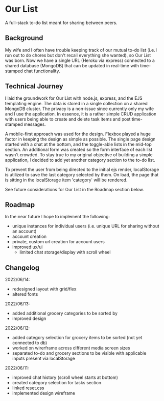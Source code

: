 # Our List

A full-stack to-do list meant for sharing between peers.
## Background

My wife and I often have trouble keeping track of our mutual to-do list 
(i.e. I run out to do chores but don't recall everything she wanted), so Our List was born. Now we have a single URL (Heroku via express) connected to a shared database (MongoDB) that can be updated in real-time with time-stamped chat functionality.
## Technical Journey

I laid the groundwork for Our List with node.js, express, and the EJS templating engine. 
The data is stored in a single collection on a shared MongoDB cluster. The privacy is a non-issue since currently only my wife and I use the application. In essence, it is a rather simple CRUD application with users being able to create and delete task items and post time-stamped messages.

A mobile-first approach was used for the design. Flexbox played a huge factor in keeping the design as simple as possible. The single page design started with a chat at the bottom, and the toggle-able lists in the mid-top section. An additional form was created so the form interface of each list wasn't crowded. To stay true to my original objective of building a simple application, I decided to add yet another category section to the to-do list. 

To prevent the user from being directed to the initial ejs render, localStorage is utilized to save the last category selected by them. On load, the page that is sitting in the localStorage item 'category' will be rendered.

See future considerations for Our List in the Roadmap section below.

## Roadmap

In the near future I hope to implement the following:
- unique instances for individual users (i.e. unique URL for sharing without an account)
- account creation
- private, custom url creation for account users
- improved ux/ui
    - limited chat storage/display with scroll wheel

## Changelog

2022/06/14:

- redesigned layout with grid/flex
- altered fonts

2022/06/13:

- added additional grocery categories to be sorted by
- improved design

2022/06/12:

- added category selection for grocery items to be sorted (not yet connected to db)
- worked on wirerframe across different media screen sizes
- separated to-do and grocery sections to be visible with applicable inputs present via localStorage

2022/06/11:

- improved chat history (scroll wheel starts at bottom)
- created category selection for tasks section
- linked reset.css
- implemented design wireframe